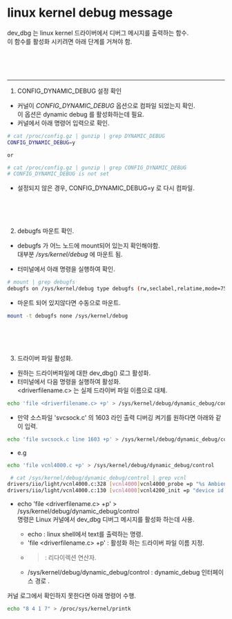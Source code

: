 linux kernel debug message 
====

dev_dbg 는 linux kernel 드라이버에서 디버그 메시지를 출력하는 함수.   
이 함수를 활성화 시키려면 아래 단계를 거쳐야 함.   


<br/>
<br/>
<br/>
<hr>
  
1. CONFIG_DYNAMIC_DEBUG 설정 확인

 - 커널이 *CONFIG_DYNAMIC_DEBUG* 옵션으로 컴파일 되었는지 확인.  
   이 옵션은 dynamic debug 를 활성화하는데 필요.  
 - 커널에서 아래 명령어 입력으로 확인.  
```bash
# cat /proc/config.gz | gunzip | grep DYNAMIC_DEBUG
CONFIG_DYNAMIC_DEBUG=y

or 

# cat /proc/config.gz | gunzip | grep CONFIG_DYNAMIC_DEBUG 
# CONFIG_DYNAMIC_DEBUG is not set
```
 - 설정되지 않은 경우, CONFIG_DYNAMIC_DEBUG=y 로 다시 컴파일.  

<br/>
<br/>
<br/>

2. debugfs 마운트 확인. 

 - debugfs 가 어느 노드에 mount되어 있는지 확인해야함.  
  대부분 */sys/kernel/debug* 에 마운트 됨.  
 
 - 터미널에서 아래 명령을 실행하여 확인.  
```bash
# mount | grep debugfs
debugfs on /sys/kernel/debug type debugfs (rw,seclabel,relatime,mode=755)
```

 - 마운트 되어 있지않다면 수동으로 마운트.  
```bash
mount -t debugfs none /sys/kernel/debug
```

<br/>
<br/>
<br/>

3. 드라이버 파일 활성화.  
  
  - 원하는 드라이버파일에 대한 dev_dbg() 로그 활성화.  
  - 터미널에서 다음 명령을 실행하여 활성화.  
	  <driverfilename.c> 는 실제 드라이버 파일 이름으로 대체.  

```bash
echo 'file <driverfilename.c> +p' > /sys/kernel/debug/dynamic_debug/control
```

 - 만약 소스파일 'svcsock.c' 의 1603 라인 출력 디버깅 켜기를 원하다면 아래와 같이 입력.  
```bash
echo 'file svcsock.c line 1603 +p' > /sys/kernel/debug/dynamic_debug/control

```


 - e.g
```bash
echo 'file vcnl4000.c +p' > /sys/kernel/debug/dynamic_debug/control

 # cat /sys/kernel/debug/dynamic_debug/control | grep vcnl
drivers/iio/light/vcnl4000.c:328 [vcnl4000]vcnl4000_probe =p "%s Ambient light/proximity sensor, Rev: %02x\012"
drivers/iio/light/vcnl4000.c:130 [vcnl4000]vcnl4200_init =p "device id 0x%x"
```
 
 - echo 'file <driverfilename.c> +p' > /sys/kernel/debug/dynamic_debug/control   
   명령은 Linux 커널에서 dev_dbg 디버그 메시지를 활성화 하는데 사용.  

   * echo : linux shell에서 text를 출력하는 명령. 
   * 'file <driverfilename.c> +p' : 활성화 하는 드라이버 파일 이름 지정. 
   * > : 리다이렉션 연산자.  
   * /sys/kernel/debug/dynamic_debug/control : dynamic_debug 인터페이스 경로 .  


 커널 로그에서 확인하지 못한다면 아래 명령어 수행.  
```bash
echo "8 4 1 7" > /proc/sys/kernel/printk
```

